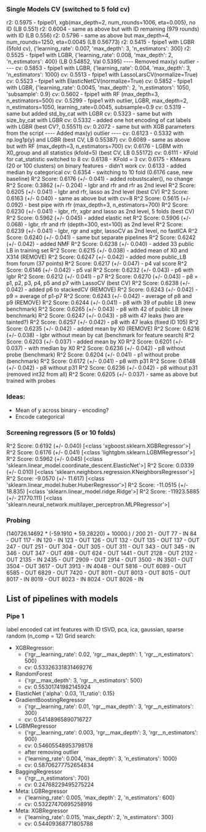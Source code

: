 ### Single Models CV (switched to 5 fold cv)
r2: 0.5975 - fpipe01, xgb(max_depth=2, num_rounds=1006, eta=0.005), no ID (LB 0.551)
r2: 0.6004 - same as above but with ID remaining (979 rounds) with ID (LB 0.556)
r2: 0.5796 - same as above but max_depth=4, num_rounds=1250, eta=0.0045 (LB 0.56773)
r2: 0.5415 - fpipe1 with LGBR (5fold cv), {'learning_rate': 0.007, 'max_depth': 3, 'n_estimators': 300}
r2: 0.5525 - fpipe1 with LGBR, {'learning_rate': 0.008, 'max_depth': 2, 'n_estimators': 400} (LB 0.54852, Val 0.5395)
---- Removed max(y) outlier ----
cv: 0.5853 - fpipe1 with LGBR, {'learning_rate': 0.004, 'max_depth': 3, 'n_estimators': 1000}
cv: 0.5513 - fpipe1 with LassoLarsCV(normalize=True)
cv: 0.5523 - fpipe1 with ElasticNetCV(normalize=True)
cv: 0.5852 - fpipe1 with LGBR, {'learning_rate': 0.0045, 'max_depth': 2, 'n_estimators': 1050, 'subsample': 0.9}
cv: 0.5602 - fpipe1 with RF (max_depth=3, n_estimators=500)
cv: 0.5299 - fpipe1 with outlier, LGBR, max_depth=2, n_estimators=1050, learning_rate=0.0045, subsample=0.9
cv: 0.5319 - same but added std_by_cat with LGBR
cv: 0.5323 - same but with size_by_cat with LGBR
cv: 0.5332 - added one hot encoding of cat labels with LGBR (best CV?, 0.55511)
cv: 0.2072 - same but with XGB parameters from the script
---- Added max(y) outlier ----
cv: 0.6123 - 0.5332 with np.log1p(y) and LGBR (best CV, LB 0.55387)
cv: 0.6089 - same as above but with RF (max_depth=3, n_estimators=700)
cv: 0.6176 - LGBM with X0_group and all statistics (kfold=5) (best CV, LB 0.55172)
cv: 0.6111 - KFold for cat_statistic switched to 8
cv: 0.6138 - KFold = 3
cv: 0.6175 - KMeans (20 or 100 clusters) on binary features - didn't work
cv: 0.6133 - added median by categorical
cv: 0.6354 - switching to 10 fold (0.6176 case, new baseline)
R^2 Score: 0.6176 (+/- 0.041) - added robustscaler(), no change
R^2 Score: 0.3862 (+/- 0.204) - lgbr and rfr and rfr as 2nd level
R^2 Score: 0.6205 (+/- 0.041) - lgbr and rfr, lasso as 2nd level (best CV)
R^2 Score: 0.6163 (+/- 0.040) - same as above but with cv=8
R^2 Score: 0.5615 (+/- 0.092) - best pipe with rfr (max_depth=3, n_estimators=700)
R^2 Score: 0.6230 (+/- 0.041) - lgbr, rfr, xgbr and lasso as 2nd level, 5 folds (best CV)
R^2 Score: 0.5962 (+/- 0.045) - added elastic net
R^2 Score: 0.5906 (+/- 0.068) - lgbr, rfr and rfr (depth=300, est=100) as 2nd level
R^2 Score: 0.6239 (+/- 0.041) - lgbr, rgr and xgbr, lassoCV as 2nd level, no fastICA
R^2 Score: 0.6240 (+/- 0.041) - same but separate pipelines
R^2 Score: 0.6242 (+/- 0.042) - added NMF
R^2 Score: 0.6238 (+/- 0.040) - added 33 public LB in training set
R^2 Score: 0.6215 (+/- 0.038) - added mean of X0 and X314 (REMOVE)
R^2 Score: 0.6247 (+/- 0.042) - added more public_LB from forum (37 points)
R^2 Score: 0.6217 (+/- 0.047) - p4 val score
R^2 Score: 0.6146 (+/- 0.042) - p5 val
R^2 Score: 0.6232 (+/- 0.043) - p6 with lgbr
R^2 Score: 0.6212 (+/- 0.041) - p7
R^2 Score: 0.6270 (+/- 0.043) - p8 = p1, p2, p3, p4, p5 and p7 with LassoCV (best CV)
R^2 Score: 0.6238 (+/- 0.042) - added p6 to stackedCV (REMOVE)
R^2 Score: 0.6243 (+/- 0.042) - p9 = average of p1-p7
R^2 Score: 0.6243 (+/- 0.042) - average of p8 and p9 (REMOVE)
R^2 Score: 0.6244 (+/- 0.041) - p8 with 39 of public LB (new benchmark)
R^2 Score: 0.6265 (+/- 0.043) - p8 with 42 of public LB (new benchmark)
R^2 Score: 0.6247 (+/- 0.043) - p8 with 47 leaks (two are tainted?)
R^2 Score: 0.6257 (+/- 0.042) - p8 with 47 leaks (fixed ID 105)
R^2 Score: 0.6235 (+/- 0.042) - added mean by X0 (REMOVE)
R^2 Score: 0.6216 (+/- 0.038) - lgbr without mean by cat (benchmark for feature search)
R^2 Score: 0.6203 (+/- 0.037) - added mean by X0
R^2 Score: 0.6201 (+/- 0.037) - with median by X0
R^2 Score: 0.6236 (+/- 0.042) - p8 without probe (benchmark)
R^2 Score: 0.6204 (+/- 0.041) - p1 without probe (benchmark)
R^2 Score: 0.6172 (+/- 0.041) - p8 with p31
R^2 Score: 0.6148 (+/- 0.042) - p8 without p31
R^2 Score: 0.6236 (+/- 0.042) - p8 without p31 (removed int32 from all)
R^2 Score: 0.6205 (+/- 0.037) - same as above but trained with probes

### Ideas:
- Mean of y across binary - encoding?
- Encode categorical

### Screening regressors (5 or 10 folds)
R^2 Score: 0.6192 (+/- 0.040) [<class 'xgboost.sklearn.XGBRegressor'>]
R^2 Score: 0.6176 (+/- 0.041) [<class 'lightgbm.sklearn.LGBMRegressor'>]
R^2 Score: 0.5962 (+/- 0.045) [<class 'sklearn.linear_model.coordinate_descent.ElasticNet'>]
R^2 Score: 0.0339 (+/- 0.010) [<class 'sklearn.neighbors.regression.KNeighborsRegressor'>]
R^2 Score: -9.0570 (+/- 11.617) [<class 'sklearn.linear_model.huber.HuberRegressor'>]
R^2 Score: -11.0515 (+/- 18.835) [<class 'sklearn.linear_model.ridge.Ridge'>]
R^2 Score: -11923.5885 (+/- 21770.111) [<class 'sklearn.neural_network.multilayer_perceptron.MLPRegressor'>]


### Probing
(140726.14692 * (-59.1910 + 59.28220) + 10000.) / 200
21 - OUT
77 - IN
84 - OUT
117 - IN
120 - IN
123 - OUT
126 - OUT
132 - OUT
135 - OUT
137 - OUT
247 - OUT
251 - OUT
304 - OUT
305 - OUT
311 - OUT
343 - OUT
345 - IN
346 - OUT
347 - OUT
498 - OUT
624 - OUT
1441 - OUT
2128 - OUT
2132 - OUT
2135 - IN
2435 - OUT
2909 - OUT
2914 - OUT
3500 - IN
3501 - OUT
3504 - OUT
3617 - OUT
3913 - IN
4048 - OUT
5816 - OUT
6089 - OUT
6585 - OUT
6829 - OUT
7420 - OUT
8011 - OUT
8013 - OUT
8015 - OUT
8017 - IN
8019 - OUT
8023 - IN
8024 - OUT
8026 - IN

## List of pipelines with models
### Pipe 1
label encoded cat
int features with ID
tSVD, pca, ica, gaussian, sparse random (n_comp = 12)
Grid search:
- XGBRegressor:
	- {'rgr__learning_rate': 0.02, 'rgr__max_depth': 1, 'rgr__n_estimators': 500}
	- cv: 0.53326331831469276
- RandomForest
	- {'rgr__max_depth': 3, 'rgr__n_estimators': 500}
	- cv: 0.55301741982145924
- ElasticNet {'alpha': 0.03, 'l1_ratio': 0.15}
- GradientBoostingRegressor
	- {'rgr__learning_rate': 0.01, 'rgr__max_depth': 3, 'rgr__n_estimators': 300}
	- cv: 0.54148965890716727
- LGBMRegressor
	- {'rgr__learning_rate': 0.003, 'rgr__max_depth': 3, 'rgr__n_estimators': 900}
	- сv: 0.54605548953798178
	- after removing outlier
	- {'learning_rate': 0.004, 'max_depth': 3, 'n_estimators': 1000}
	- cv: 0.58706277752654834
- BaggingRegressor
	- {'rgr__n_estimators': 700}
	- cv: 0.24768229495275224
- Meta: LGBRegressor
	- {'learning_rate': 0.005, 'max_depth': 2, 'n_estimators': 600}
	- cv: 0.53227470695258916
- Meta: XGBRegressor
	- {'learning_rate': 0.015, 'max_depth': 2, 'n_estimators': 300}
	- cv: 0.54409368771805788
